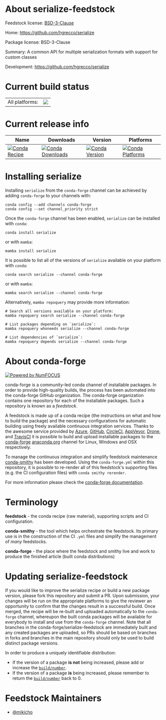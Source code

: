 About serialize-feedstock
=========================

Feedstock license: [BSD-3-Clause](https://github.com/conda-forge/serialize-feedstock/blob/main/LICENSE.txt)

Home: https://github.com/hgrecco/serialize

Package license: BSD-3-Clause

Summary: A common API for multiple serialization formats with support for custom classes

Development: https://github.com/hgrecco/serialize

Current build status
====================


<table><tr><td>All platforms:</td>
    <td>
      <a href="https://dev.azure.com/conda-forge/feedstock-builds/_build/latest?definitionId=10639&branchName=main">
        <img src="https://dev.azure.com/conda-forge/feedstock-builds/_apis/build/status/serialize-feedstock?branchName=main">
      </a>
    </td>
  </tr>
</table>

Current release info
====================

| Name | Downloads | Version | Platforms |
| --- | --- | --- | --- |
| [![Conda Recipe](https://img.shields.io/badge/recipe-serialize-green.svg)](https://anaconda.org/conda-forge/serialize) | [![Conda Downloads](https://img.shields.io/conda/dn/conda-forge/serialize.svg)](https://anaconda.org/conda-forge/serialize) | [![Conda Version](https://img.shields.io/conda/vn/conda-forge/serialize.svg)](https://anaconda.org/conda-forge/serialize) | [![Conda Platforms](https://img.shields.io/conda/pn/conda-forge/serialize.svg)](https://anaconda.org/conda-forge/serialize) |

Installing serialize
====================

Installing `serialize` from the `conda-forge` channel can be achieved by adding `conda-forge` to your channels with:

```
conda config --add channels conda-forge
conda config --set channel_priority strict
```

Once the `conda-forge` channel has been enabled, `serialize` can be installed with `conda`:

```
conda install serialize
```

or with `mamba`:

```
mamba install serialize
```

It is possible to list all of the versions of `serialize` available on your platform with `conda`:

```
conda search serialize --channel conda-forge
```

or with `mamba`:

```
mamba search serialize --channel conda-forge
```

Alternatively, `mamba repoquery` may provide more information:

```
# Search all versions available on your platform:
mamba repoquery search serialize --channel conda-forge

# List packages depending on `serialize`:
mamba repoquery whoneeds serialize --channel conda-forge

# List dependencies of `serialize`:
mamba repoquery depends serialize --channel conda-forge
```


About conda-forge
=================

[![Powered by
NumFOCUS](https://img.shields.io/badge/powered%20by-NumFOCUS-orange.svg?style=flat&colorA=E1523D&colorB=007D8A)](https://numfocus.org)

conda-forge is a community-led conda channel of installable packages.
In order to provide high-quality builds, the process has been automated into the
conda-forge GitHub organization. The conda-forge organization contains one repository
for each of the installable packages. Such a repository is known as a *feedstock*.

A feedstock is made up of a conda recipe (the instructions on what and how to build
the package) and the necessary configurations for automatic building using freely
available continuous integration services. Thanks to the awesome service provided by
[Azure](https://azure.microsoft.com/en-us/services/devops/), [GitHub](https://github.com/),
[CircleCI](https://circleci.com/), [AppVeyor](https://www.appveyor.com/),
[Drone](https://cloud.drone.io/welcome), and [TravisCI](https://travis-ci.com/)
it is possible to build and upload installable packages to the
[conda-forge](https://anaconda.org/conda-forge) [anaconda.org](https://anaconda.org/)
channel for Linux, Windows and OSX respectively.

To manage the continuous integration and simplify feedstock maintenance
[conda-smithy](https://github.com/conda-forge/conda-smithy) has been developed.
Using the ``conda-forge.yml`` within this repository, it is possible to re-render all of
this feedstock's supporting files (e.g. the CI configuration files) with ``conda smithy rerender``.

For more information please check the [conda-forge documentation](https://conda-forge.org/docs/).

Terminology
===========

**feedstock** - the conda recipe (raw material), supporting scripts and CI configuration.

**conda-smithy** - the tool which helps orchestrate the feedstock.
                   Its primary use is in the construction of the CI ``.yml`` files
                   and simplify the management of *many* feedstocks.

**conda-forge** - the place where the feedstock and smithy live and work to
                  produce the finished article (built conda distributions)


Updating serialize-feedstock
============================

If you would like to improve the serialize recipe or build a new
package version, please fork this repository and submit a PR. Upon submission,
your changes will be run on the appropriate platforms to give the reviewer an
opportunity to confirm that the changes result in a successful build. Once
merged, the recipe will be re-built and uploaded automatically to the
`conda-forge` channel, whereupon the built conda packages will be available for
everybody to install and use from the `conda-forge` channel.
Note that all branches in the conda-forge/serialize-feedstock are
immediately built and any created packages are uploaded, so PRs should be based
on branches in forks and branches in the main repository should only be used to
build distinct package versions.

In order to produce a uniquely identifiable distribution:
 * If the version of a package **is not** being increased, please add or increase
   the [``build/number``](https://docs.conda.io/projects/conda-build/en/latest/resources/define-metadata.html#build-number-and-string).
 * If the version of a package **is** being increased, please remember to return
   the [``build/number``](https://docs.conda.io/projects/conda-build/en/latest/resources/define-metadata.html#build-number-and-string)
   back to 0.

Feedstock Maintainers
=====================

* [@mikicho](https://github.com/mikicho/)

